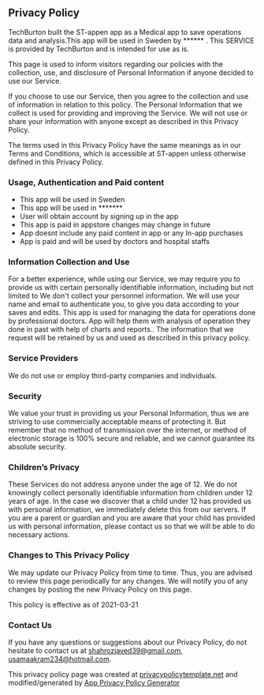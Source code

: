 ## Privacy Policy

TechBurton built the ST-appen app as a Medical app to save operations data and analysis.This app will be used in Sweden by ****** . This SERVICE is provided by TechBurton and is intended for use as is.

This page is used to inform visitors regarding our policies with the collection, use, and disclosure of Personal Information if anyone decided to use our Service.

If you choose to use our Service, then you agree to the collection and use of information in relation to this policy. The Personal Information that we collect is used for providing and improving the Service. We will not use or share your information with anyone except as described in this Privacy Policy.

The terms used in this Privacy Policy have the same meanings as in our Terms and Conditions, which is accessible at ST-appen unless otherwise defined in this Privacy Policy.


### Usage, Authentication and Paid content
<ul>
  <li>This app will be used in Sweden</li>
  <li>This app will be used in *******</li>
  <li>User will obtain account by signing up in the app</li>
  <li>This app is paid in appstore changes may change in future</li>
  <li>App doesnt include any paid content in app or any In-app purchases</li>
  <li>App is paid and will be used by doctors and hospital staffs</li>
</ul>

### Information Collection and Use 

For a better experience, while using our Service, we may require you to provide us with certain personally identifiable information, including but not limited to We don't collect your personnel information. We will use your name and email to authenticate you, to give you data according to your saves and edits. This app is used for managing the data for operations done by professional doctors. App will help them with analysis of operation they done in past with help of charts and reports.. The information that we request will be retained by us and used as described in this privacy policy.


### Service Providers

We do not use or employ third-party companies and individuals.

### Security

We value your trust in providing us your Personal Information, thus we are striving to use commercially acceptable means of protecting it. But remember that no method of transmission over the internet, or method of electronic storage is 100% secure and reliable, and we cannot guarantee its absolute security.

### Children’s Privacy

These Services do not address anyone under the age of 12. We do not knowingly collect personally identifiable information from children under 12 years of age. In the case we discover that a child under 12 has provided us with personal information, we immediately delete this from our servers. If you are a parent or guardian and you are aware that your child has provided us with personal information, please contact us so that we will be able to do necessary actions.

### Changes to This Privacy Policy

We may update our Privacy Policy from time to time. Thus, you are advised to review this page periodically for any changes. We will notify you of any changes by posting the new Privacy Policy on this page.

This policy is effective as of 2021-03-21

### Contact Us

If you have any questions or suggestions about our Privacy Policy, do not hesitate to contact us at shahrozjaved39@gmail.com, usamaakram234@hotmail.com.

This privacy policy page was created at [privacypolicytemplate.net](https://privacypolicytemplate.net) and modified/generated by [App Privacy Policy Generator](https://app-privacy-policy-generator.nisrulz.com/)
